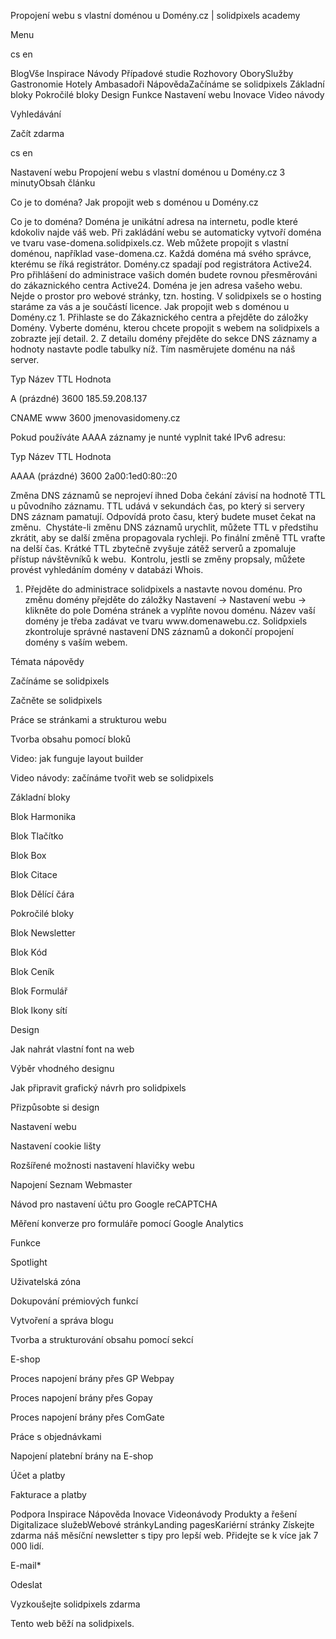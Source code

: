 <p>Propojení webu s vlastní doménou u Domény.cz | solidpixels academy</p>
<p>Menu</p>
<p>cs en</p>
<p>BlogVše Inspirace Návody Případové studie Rozhovory OborySlužby Gastronomie Hotely Ambasadoři NápovědaZačínáme se solidpixels Základní bloky Pokročilé bloky Design Funkce Nastavení webu Inovace Video návody</p>
<p>Vyhledávání</p>
<p>Začít zdarma</p>
<p>cs en</p>
<p>Nastavení webu
Propojení webu s vlastní doménou u Domény.cz
3 minutyObsah článku</p>
<p>Co je to doména?
Jak propojit web s doménou u Domény.cz</p>
<p>Co je to doména?
Doména je unikátní adresa na internetu, podle které kdokoliv najde váš web. Při zakládání webu se automaticky vytvoří doména ve tvaru vase-domena.solidpixels.cz. Web můžete propojit s vlastní doménou, například vase-domena.cz.
Každá doména má svého správce, kterému se říká registrátor. Domény.cz spadají pod registrátora Active24. Pro přihlášení do administrace vašich domén budete rovnou přesměrováni do zákaznického centra Active24.
Doména je jen adresa vašeho webu. Nejde o prostor pro webové stránky, tzn. hosting. V solidpixels se o hosting staráme za vás a je součástí licence.
Jak propojit web s doménou u Domény.cz
1. Přihlaste se do Zákaznického centra a přejděte do záložky Domény. Vyberte doménu, kterou chcete propojit s webem na solidpixels a zobrazte její detail.
2. Z detailu domény přejděte do sekce DNS záznamy a hodnoty nastavte podle tabulky níž. Tím nasměrujete doménu na náš server.</p>
<p>Typ
Název
TTL
Hodnota</p>
<p>A
(prázdné)
3600
185.59.208.137</p>
<p>CNAME
www
3600
jmenovasidomeny.cz</p>
<p>Pokud používáte AAAA záznamy je nunté vyplnit také IPv6 adresu:</p>
<p>Typ
Název
TTL
Hodnota</p>
<p>AAAA
(prázdné)
3600
2a00:1ed0:80::20</p>
<p>Změna DNS záznamů se neprojeví ihned
Doba čekání závisí na hodnotě TTL u původního záznamu. TTL udává v sekundách čas, po který si servery DNS záznam pamatují. Odpovídá proto času, který budete muset čekat na změnu. 
Chystáte-li změnu DNS záznamů urychlit, můžete TTL v předstihu zkrátit, aby se další změna propagovala rychleji. Po finální změně TTL vraťte na delší čas. Krátké TTL zbytečně zvyšuje zátěž serverů a zpomaluje přístup návštěvníků k webu. 
Kontrolu, jestli se změny propsaly, můžete provést vyhledáním domény v databázi Whois.</p>
<ol>
<li>Přejděte do administrace solidpixels a nastavte novou doménu.
Pro změnu domény přejděte do záložky Nastavení → Nastavení webu → klikněte do pole Doména stránek a vyplňte novou doménu. Název vaší domény je třeba zadávat ve tvaru www.domenawebu.cz.
Solidpxiels zkontroluje správné nastavení DNS záznamů a dokončí propojení domény s vaším webem.</li>
</ol>
<p>Témata nápovědy</p>
<p>Začínáme se solidpixels</p>
<p>Začněte se solidpixels</p>
<p>Práce se stránkami a strukturou webu</p>
<p>Tvorba obsahu pomocí bloků</p>
<p>Video: jak funguje layout builder </p>
<p>Video návody: začínáme tvořit web se solidpixels</p>
<p>Základní bloky</p>
<p>Blok Harmonika</p>
<p>Blok Tlačítko</p>
<p>Blok Box</p>
<p>Blok Citace</p>
<p>Blok Dělící čára</p>
<p>Pokročilé bloky</p>
<p>Blok Newsletter</p>
<p>Blok Kód</p>
<p>Blok Ceník</p>
<p>Blok Formulář</p>
<p>Blok Ikony sítí</p>
<p>Design</p>
<p>Jak nahrát vlastní font na web</p>
<p>Výběr vhodného designu</p>
<p>Jak připravit grafický návrh pro solidpixels</p>
<p>Přizpůsobte si design</p>
<p>Nastavení webu</p>
<p>Nastavení cookie lišty</p>
<p>Rozšířené možnosti nastavení hlavičky webu</p>
<p>Napojení Seznam Webmaster</p>
<p>Návod pro nastavení účtu pro Google reCAPTCHA</p>
<p>Měření konverze pro formuláře pomocí Google Analytics</p>
<p>Funkce</p>
<p>Spotlight</p>
<p>Uživatelská zóna</p>
<p>Dokupování prémiových funkcí</p>
<p>Vytvoření a správa blogu</p>
<p>Tvorba a strukturování obsahu pomocí sekcí</p>
<p>E-shop</p>
<p>Proces napojení brány přes GP Webpay</p>
<p>Proces napojení brány přes Gopay</p>
<p>Proces napojení brány přes ComGate</p>
<p>Práce s objednávkami</p>
<p>Napojení platební brány na E-shop</p>
<p>Účet a platby</p>
<p>Fakturace a platby</p>
<p>Podpora
 Inspirace
Nápověda
Inovace
Videonávody
 Produkty a řešení
 Digitalizace služebWebové stránkyLanding pagesKariérní stránky Získejte zdarma náš měsíční newsletter s tipy pro lepší web. Přidejte se k více jak 7 000 lidí.</p>
<p>E-mail*</p>
<p>Odeslat</p>
<p>Vyzkoušejte solidpixels zdarma</p>
<p>Tento web běží na solidpixels.</p>